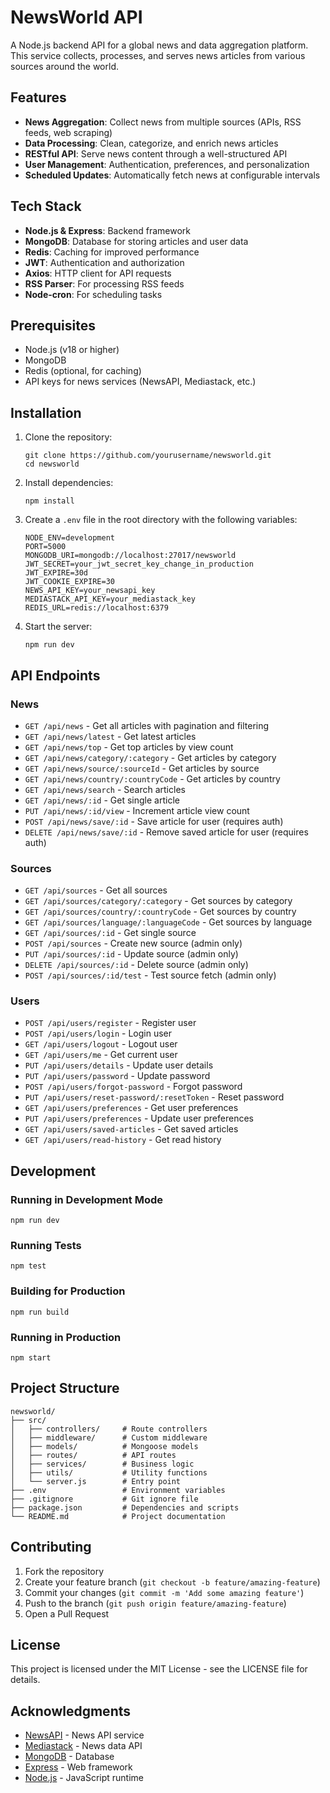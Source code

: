 # NewsWorld API

A Node.js backend API for a global news and data aggregation platform. This service collects, processes, and serves news articles from various sources around the world.

## Features

- **News Aggregation**: Collect news from multiple sources (APIs, RSS feeds, web scraping)
- **Data Processing**: Clean, categorize, and enrich news articles
- **RESTful API**: Serve news content through a well-structured API
- **User Management**: Authentication, preferences, and personalization
- **Scheduled Updates**: Automatically fetch news at configurable intervals

## Tech Stack

- **Node.js & Express**: Backend framework
- **MongoDB**: Database for storing articles and user data
- **Redis**: Caching for improved performance
- **JWT**: Authentication and authorization
- **Axios**: HTTP client for API requests
- **RSS Parser**: For processing RSS feeds
- **Node-cron**: For scheduling tasks

## Prerequisites

- Node.js (v18 or higher)
- MongoDB
- Redis (optional, for caching)
- API keys for news services (NewsAPI, Mediastack, etc.)

## Installation

1. Clone the repository:
   ```
   git clone https://github.com/yourusername/newsworld.git
   cd newsworld
   ```

2. Install dependencies:
   ```
   npm install
   ```

3. Create a `.env` file in the root directory with the following variables:
   ```
   NODE_ENV=development
   PORT=5000
   MONGODB_URI=mongodb://localhost:27017/newsworld
   JWT_SECRET=your_jwt_secret_key_change_in_production
   JWT_EXPIRE=30d
   JWT_COOKIE_EXPIRE=30
   NEWS_API_KEY=your_newsapi_key
   MEDIASTACK_API_KEY=your_mediastack_key
   REDIS_URL=redis://localhost:6379
   ```

4. Start the server:
   ```
   npm run dev
   ```

## API Endpoints

### News

- `GET /api/news` - Get all articles with pagination and filtering
- `GET /api/news/latest` - Get latest articles
- `GET /api/news/top` - Get top articles by view count
- `GET /api/news/category/:category` - Get articles by category
- `GET /api/news/source/:sourceId` - Get articles by source
- `GET /api/news/country/:countryCode` - Get articles by country
- `GET /api/news/search` - Search articles
- `GET /api/news/:id` - Get single article
- `PUT /api/news/:id/view` - Increment article view count
- `POST /api/news/save/:id` - Save article for user (requires auth)
- `DELETE /api/news/save/:id` - Remove saved article for user (requires auth)

### Sources

- `GET /api/sources` - Get all sources
- `GET /api/sources/category/:category` - Get sources by category
- `GET /api/sources/country/:countryCode` - Get sources by country
- `GET /api/sources/language/:languageCode` - Get sources by language
- `GET /api/sources/:id` - Get single source
- `POST /api/sources` - Create new source (admin only)
- `PUT /api/sources/:id` - Update source (admin only)
- `DELETE /api/sources/:id` - Delete source (admin only)
- `POST /api/sources/:id/test` - Test source fetch (admin only)

### Users

- `POST /api/users/register` - Register user
- `POST /api/users/login` - Login user
- `GET /api/users/logout` - Logout user
- `GET /api/users/me` - Get current user
- `PUT /api/users/details` - Update user details
- `PUT /api/users/password` - Update password
- `POST /api/users/forgot-password` - Forgot password
- `PUT /api/users/reset-password/:resetToken` - Reset password
- `GET /api/users/preferences` - Get user preferences
- `PUT /api/users/preferences` - Update user preferences
- `GET /api/users/saved-articles` - Get saved articles
- `GET /api/users/read-history` - Get read history

## Development

### Running in Development Mode

```
npm run dev
```

### Running Tests

```
npm test
```

### Building for Production

```
npm run build
```

### Running in Production

```
npm start
```

## Project Structure

```
newsworld/
├── src/
│   ├── controllers/     # Route controllers
│   ├── middleware/      # Custom middleware
│   ├── models/          # Mongoose models
│   ├── routes/          # API routes
│   ├── services/        # Business logic
│   ├── utils/           # Utility functions
│   └── server.js        # Entry point
├── .env                 # Environment variables
├── .gitignore           # Git ignore file
├── package.json         # Dependencies and scripts
└── README.md            # Project documentation
```

## Contributing

1. Fork the repository
2. Create your feature branch (`git checkout -b feature/amazing-feature`)
3. Commit your changes (`git commit -m 'Add some amazing feature'`)
4. Push to the branch (`git push origin feature/amazing-feature`)
5. Open a Pull Request

## License

This project is licensed under the MIT License - see the LICENSE file for details.

## Acknowledgments

- [NewsAPI](https://newsapi.org/) - News API service
- [Mediastack](https://mediastack.com/) - News data API
- [MongoDB](https://www.mongodb.com/) - Database
- [Express](https://expressjs.com/) - Web framework
- [Node.js](https://nodejs.org/) - JavaScript runtime 